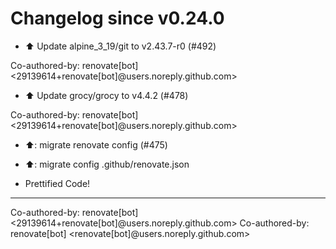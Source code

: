 # Changelog since v0.24.0
- ⬆️ Update alpine_3_19/git to v2.43.7-r0 (#492)

Co-authored-by: renovate[bot] <29139614+renovate[bot]@users.noreply.github.com> 
- ⬆️ Update grocy/grocy to v4.4.2 (#478)

Co-authored-by: renovate[bot] <29139614+renovate[bot]@users.noreply.github.com> 
- ⬆️: migrate renovate config (#475)

* ⬆️: migrate config .github/renovate.json

* Prettified Code!

---------

Co-authored-by: renovate[bot] <29139614+renovate[bot]@users.noreply.github.com>
Co-authored-by: renovate[bot] <renovate[bot]@users.noreply.github.com> 
